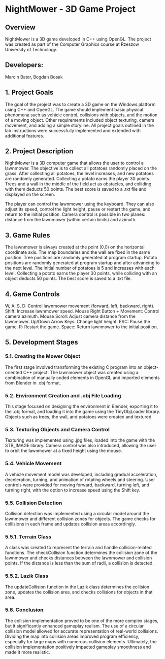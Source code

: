# NightMower - 3D Game Project
## Overview
NightMower is a 3D game developed in C++ using OpenGL. The project was created as part of the Computer Graphics course at Rzeszow University of Technology.

## Developers:

Marcin Bator,
Bogdan Bosak

## 1. Project Goals
The goal of the project was to create a 3D game on the Windows platform using C++ and OpenGL. The game should implement basic physical phenomena such as vehicle control, collisions with objects, and the motion of a moving object. Other requirements included object texturing, camera movement, and adding a simple storyline. All project goals outlined in the lab instructions were successfully implemented and extended with additional features.

## 2. Project Description
NightMower is a 3D computer game that allows the user to control a lawnmower. The objective is to collect all potatoes randomly placed on the grass. After collecting all potatoes, the level increases, and new potatoes are randomly generated. Collecting a potato earns the player 30 points. Trees and a wall in the middle of the field act as obstacles, and colliding with them deducts 50 points. The best score is saved to a .txt file and displayed on the screen.


The player can control the lawnmower using the keyboard. They can also adjust its speed, control the light height, pause or restart the game, and return to the initial position. Camera control is possible in two planes: distance from the lawnmower (within certain limits) and azimuth.

## 3. Game Rules
The lawnmower is always created at the point (0,0) on the horizontal coordinate axis.
The map boundaries and the wall are fixed in the same position.
Tree positions are randomly generated at program startup.
Potato positions are randomly generated at program startup and after advancing to the next level.
The initial number of potatoes is 5 and increases with each level.
Collecting a potato earns the player 30 points, while colliding with an object deducts 50 points.
The best score is saved to a .txt file.
## 4. Game Controls
W, A, S, D: Control lawnmower movement (forward, left, backward, right).
Shift: Increase lawnmower speed.
Mouse Right Button + Movement: Control camera azimuth.
Mouse Scroll: Adjust camera distance from the lawnmower.
Up/Down Arrow Keys: Change light height.
ESC: Pause the game.
R: Restart the game.
Space: Return lawnmower to the initial position.

## 5. Development Stages
### 5.1. Creating the Mower Object
The first stage involved transforming the existing C program into an object-oriented C++ project. The lawnmower object was created using a combination of manually coded elements in OpenGL and imported elements from Blender in .obj format.

### 5.2. Environment Creation and .obj File Loading
This stage focused on designing the environment in Blender, exporting it to the .obj format, and loading it into the game using the TinyObjLoader library. Objects such as trees, the wall, and potatoes were created and textured.

### 5.3. Texturing Objects and Camera Control
Texturing was implemented using .jpg files, loaded into the game with the STB_IMAGE library. Camera control was also introduced, allowing the user to orbit the lawnmower at a fixed height using the mouse.

### 5.4. Vehicle Movement
A vehicle movement model was developed, including gradual acceleration, deceleration, turning, and animation of rotating wheels and steering. User controls were provided for moving forward, backward, turning left, and turning right, with the option to increase speed using the Shift key.

### 5.5. Collision Detection
Collision detection was implemented using a circular model around the lawnmower and different collision zones for objects. The game checks for collisions in each frame and updates collision areas accordingly.

### 5.5.1. Terrain Class
A class was created to represent the terrain and handle collision-related functions. The checkCollision function determines the collision zone of the lawnmower and checks distances between the lawnmower and collision points. If the distance is less than the sum of radii, a collision is detected.

### 5.5.2. Lazik Class
The updateCollision function in the Lazik class determines the collision zone, updates the collision area, and checks collisions for objects in that area.

### 5.6. Conclusion
The collision implementation proved to be one of the more complex stages, but it significantly enhanced gameplay realism. The use of a circular collision model allowed for accurate representation of real-world collisions. Dividing the map into collision areas improved program efficiency, especially for large maps with numerous collision elements. Ultimately, the collision implementation positively impacted gameplay smoothness and made it more realistic.
